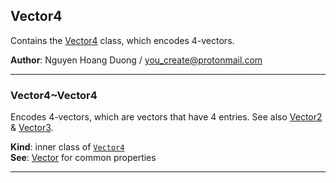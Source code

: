<a name="module_Vector4"></a>

## Vector4
Contains the [Vector4](./Vector#module_Vector4..Vector4) class, which encodes 4-vectors.

**Author**: Nguyen Hoang Duong / <you_create@protonmail.com>  

* * *

<a name="module_Vector4..Vector4"></a>

### Vector4~Vector4
Encodes 4-vectors, which are vectors that have 4 entries. See also
[Vector2](./Vector./Vector2#module_Vector2..Vector2) & [Vector3](./Vector./Vector3#module_Vector3..Vector3).

**Kind**: inner class of [<code>Vector4</code>](./Vector#module_Vector4)  
**See**: [Vector](./Vector#module_Vector..Vector) for common properties  

* * *

